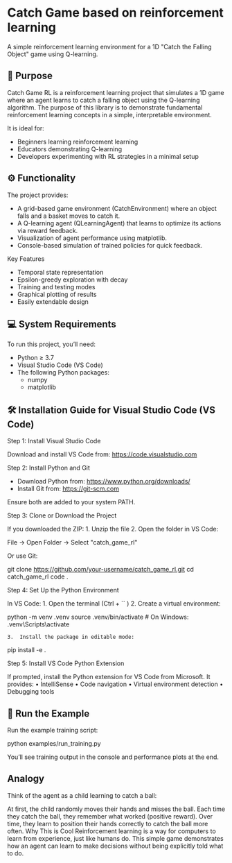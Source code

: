 # Catch Game based on reinforcement learning

A simple reinforcement learning environment for a 1D "Catch the Falling Object" game using Q-learning.

## 🧠 Purpose

Catch Game RL is a reinforcement learning project that simulates a 1D game where an agent learns to catch a falling object using the Q-learning algorithm. The purpose of this library is to demonstrate fundamental reinforcement learning concepts in a simple, interpretable environment.

It is ideal for:
- Beginners learning reinforcement learning
- Educators demonstrating Q-learning
- Developers experimenting with RL strategies in a minimal setup


## ⚙️ Functionality

The project provides:
- A grid-based game environment (CatchEnvironment) where an object falls and a basket moves to catch it.
- A Q-learning agent (QLearningAgent) that learns to optimize its actions via reward feedback.
- Visualization of agent performance using matplotlib.
- Console-based simulation of trained policies for quick feedback.

Key Features
- Temporal state representation
- Epsilon-greedy exploration with decay
- Training and testing modes
- Graphical plotting of results
- Easily extendable design


## 💻 System Requirements

To run this project, you’ll need:
- Python ≥ 3.7
- Visual Studio Code (VS Code)
- The following Python packages:
   - numpy
   - matplotlib


## 🛠️ Installation Guide for Visual Studio Code (VS Code)

Step 1: Install Visual Studio Code

Download and install VS Code from: https://code.visualstudio.com

Step 2: Install Python and Git
- Download Python from: https://www.python.org/downloads/
- Install Git from: https://git-scm.com

Ensure both are added to your system PATH.

Step 3: Clone or Download the Project

If you downloaded the ZIP:
	1.	Unzip the file
	2.	Open the folder in VS Code:

File → Open Folder → Select "catch_game_rl"

Or use Git:

git clone https://github.com/your-username/catch_game_rl.git
cd catch_game_rl
code .

Step 4: Set Up the Python Environment

In VS Code:
	1.	Open the terminal (Ctrl + `` )
	2.	Create a virtual environment:

python -m venv .venv
source .venv/bin/activate  # On Windows: .venv\\Scripts\\activate


	3.	Install the package in editable mode:

pip install -e .



Step 5: Install VS Code Python Extension

If prompted, install the Python extension for VS Code from Microsoft. It provides:
	•	IntelliSense
	•	Code navigation
	•	Virtual environment detection
	•	Debugging tools


## 🚀 Run the Example

Run the example training script:

python examples/run_training.py

You’ll see training output in the console and performance plots at the end.


## Analogy
Think of the agent as a child learning to catch a ball:

At first, the child randomly moves their hands and misses the ball.
Each time they catch the ball, they remember what worked (positive reward).
Over time, they learn to position their hands correctly to catch the ball more often.
Why This is Cool
Reinforcement learning is a way for computers to learn from experience, just like humans do. This simple game demonstrates how an agent can learn to make decisions without being explicitly told what to do.
